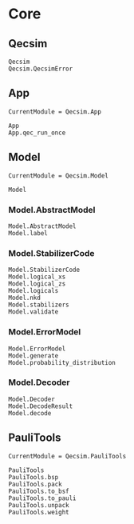 # Core

## Qecsim
```@docs
Qecsim
Qecsim.QecsimError
```

## App
```@meta
CurrentModule = Qecsim.App
```
```@docs
App
App.qec_run_once
```

## Model
```@meta
CurrentModule = Qecsim.Model
```
```@docs
Model
```
### Model.AbstractModel
```@docs
Model.AbstractModel
Model.label
```
### Model.StabilizerCode
```@docs
Model.StabilizerCode
Model.logical_xs
Model.logical_zs
Model.logicals
Model.nkd
Model.stabilizers
Model.validate
```
### Model.ErrorModel
```@docs
Model.ErrorModel
Model.generate
Model.probability_distribution
```
### Model.Decoder
```@docs
Model.Decoder
Model.DecodeResult
Model.decode
```

## PauliTools
```@meta
CurrentModule = Qecsim.PauliTools
```
```@docs
PauliTools
PauliTools.bsp
PauliTools.pack
PauliTools.to_bsf
PauliTools.to_pauli
PauliTools.unpack
PauliTools.weight
```
